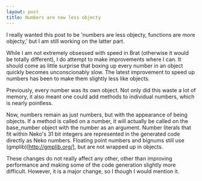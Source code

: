 ```yaml
---
layout: post
title: Numbers are now less objecty
---
```


I really wanted this post to be 'numbers are less objecty, functions are more objecty,' but I am still working on the latter part.

While I am not extremely obsessed with speed in Brat (otherwise it would be totally different), I do attempt to make improvements where I can. It should come as little surprise that boxing up every number in an object quickly becomes unconscionably slow. The latest improvement to speed up numbers has been to make them slightly less like objects.

Previously, every number was its own object. Not only did this waste a lot of memory, it also meant one could add methods to individual numbers, which is nearly pointless. 

Now, numbers remain as just numbers, but with the appearance of being objects. If a method is called on a number, it will actually be called on the base_number object with the number as an argument. Number literals that fit within Neko's 31 bit integers are represented in the generated code directly as Neko numbers. Floating point numbers and bignums still use (gmplib)[http://gmplib.org/], but are not wrapped up in objects.

These changes do not really affect any other, other than improving performance and making some of the code generation slightly more difficult. However, it is a major change, so I though I would mention it.
